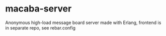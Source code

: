 macaba-server
=============

Anonymous high-load message board server made with Erlang, frontend is in separate repo, see rebar.config